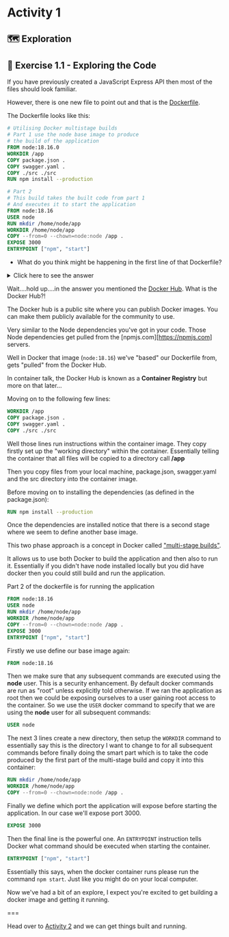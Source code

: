 # Activity 1

## 🗺 Exploration

## 🔎 Exercise 1.1 - Exploring the Code

If you have previously created a JavaScript Express API then most of the files should look familiar.

However, there is one new file to point out and that is the [Dockerfile](../Dockerfile).

The Dockerfile looks like this:

```dockerfile
# Utilising Docker multistage builds
# Part 1 use the node base image to produce
# the build of the application
FROM node:18.16.0
WORKDIR /app
COPY package.json .
COPY swagger.yaml .
COPY ./src ./src
RUN npm install --production

# Part 2
# This build takes the built code from part 1
# And executes it to start the application
FROM node:18.16
USER node
RUN mkdir /home/node/app
WORKDIR /home/node/app
COPY --from=0 --chown=node:node /app .
EXPOSE 3000
ENTRYPOINT ["npm", "start"]
```

- What do you think might be happening in the first line of that Dockerfile?

<details>
<summary>Click here to see the answer</summary>
<pre>

Think of Docker [images](https://docs.docker.com/glossary/#image) like layers of an onion.

We can create Docker images that build upon previous layers.

The first line of this particular Dockerfile tells Docker build
on a Node image provided on the [DockerHub](https://hub.docker.com/_/node) by NodeJS.

That particular image makes sure the version 18.16 of  
Node is present.

</pre>
</details>

Wait....hold up....in the answer you mentioned the [Docker Hub](https://hub.docker.com). What is the Docker Hub?!

The Docker hub is a public site where you can publish Docker images. You can make them publicly available for the community to use.

Very similar to the Node dependencies you've got in your code. Those Node dependencies get pulled from the [npmjs.com][https://npmjs.com] servers.

Well in Docker that image (`node:18.16`) we've "based" our Dockerfile from, gets "pulled" from the Docker Hub.

In container talk, the Docker Hub is known as a **Container Registry** but more on that later...

Moving on to the following few lines:

```dockerfile
WORKDIR /app
COPY package.json .
COPY swagger.yaml .
COPY ./src ./src
```

Well those lines run instructions within the container image. They copy firstly set up the "working directory" within the container. Essentially telling the container that all files will be copied to a directory call **/app**

Then you copy files from your local machine, package.json, swagger.yaml and the src directory into the container image.

Before moving on to installing the dependencies (as defined in the package.json):

```dockerfile
RUN npm install --production
```

Once the dependencies are installed notice that there is a second stage where we seem to define another base image.

This two phase approach is a concept in Docker called ["multi-stage builds"](https://docs.docker.com/develop/develop-images/multistage-build/).

It allows us to use both Docker to build the application and then also to run it. Essentially if you didn't have node installed locally but you did have docker then you could still build and run the application.

Part 2 of the dockerfile is for running the application

```dockerfile
FROM node:18.16
USER node
RUN mkdir /home/node/app
WORKDIR /home/node/app
COPY --from=0 --chown=node:node /app .
EXPOSE 3000
ENTRYPOINT ["npm", "start"]
```

Firstly we use define our base image again:

```dockerfile
FROM node:18.16
```

Then we make sure that any subsequent commands are executed using the **node** user. This is a security enhancement. By default docker commands are run as "root" unless explicitly told otherwise. If we ran the application as root then we could be exposing ourselves to a user gaining root access to the container. So we use the `USER` docker command to specify that we are using the **node** user for all subsequent commands:

```dockerfile
USER node
```

The next 3 lines create a new directory, then setup the `WORKDIR` command to essentially say this is the directory I want to change to for all subsequent commands before finally doing the smart part which is to take the code produced by the first part of the multi-stage build and copy it into this container:

```dockerfile
RUN mkdir /home/node/app
WORKDIR /home/node/app
COPY --from=0 --chown=node:node /app .
```

Finally we define which port the application will expose before starting the application. In our case we'll expose port 3000.

```dockerfile
EXPOSE 3000
```

Then the final line is the powerful one. An `ENTRYPOINT` instruction tells Docker what command should be executed when starting the container.

```dockerfile
ENTRYPOINT ["npm", "start"]
```

Essentially this says, when the docker container runs please run the command `npm start`. Just like you might do on your local computer.

Now we've had a bit of an explore, I expect you're excited to get building a docker image and getting it running.

===

Head over to [Activity 2](./activity_2.md) and we can get things built and running.
